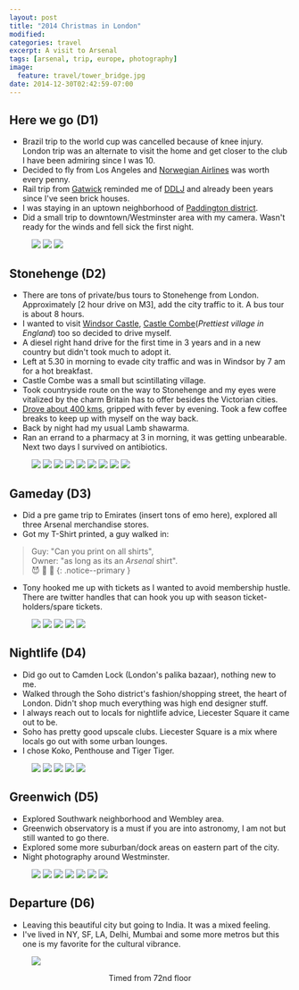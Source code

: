 ```yaml
---
layout: post
title: "2014 Christmas in London"
modified:
categories: travel
excerpt: A visit to Arsenal
tags: [arsenal, trip, europe, photography]
image:
  feature: travel/tower_bridge.jpg
date: 2014-12-30T02:42:59-07:00
---
```


## Here we go (D1)
- Brazil trip to the world cup was cancelled because of knee injury. London trip was an alternate to visit the home and get closer to the club I have been admiring since I was 10.
- Decided to fly from Los Angeles and [Norwegian Airlines](http://www.norwegian.com/us/) was worth every penny.
- Rail trip from <a href="https://maps.google.com/maps?q=Gatwick+Airport/" class="popup-gmaps">Gatwick</a> reminded me of [DDLJ](https://farm4.staticflickr.com/3759/20037286520_794452abfe_o.png) and already been years since I've seen brick houses.
- I was staying in an uptown neighborhood of <a href="https://maps.google.com/maps?q=Paddington+London/" class="popup-gmaps">Paddington district</a>.
- Did a small trip to downtown/Westminster area with my camera. Wasn't ready for the winds and fell sick the first night.

<figure class="third">
    <a href="https://farm9.staticflickr.com/8838/18088875139_07f466b261_b.jpg" title="Next to tower"><img src="https://farm9.staticflickr.com/8838/18088875139_07f466b261_m.jpg"></a>
    <a href="https://farm9.staticflickr.com/8789/18248611296_4e2096f9de_b.jpg" title="Tunnel"><img src="https://farm9.staticflickr.com/8789/18248611296_4e2096f9de_m.jpg"></a>
    <a href="https://farm8.staticflickr.com/7706/18115104151_2b7f3cd1f5_b.jpg" title="Walking thames-side"><img src="https://farm8.staticflickr.com/7706/18115104151_2b7f3cd1f5_m.jpg"></a>
</figure>

## Stonehenge (D2)
- There are tons of private/bus tours to Stonehenge from London. Approximately [2 hour drive on M3], add the city traffic to it. A bus tour is about 8 hours.
- I wanted to visit <a href="https://maps.google.com/maps?q=Windsor+Castle+London" class="popup-gmaps">Windsor Castle</a>, [Castle Combe](https://sites.google.com/site/castlecombewiltshire/)(_Prettiest village in England_) too so decided to drive myself.
- A diesel right hand drive for the first time in 3 years and in a new country but didn't took much to adopt it.
- Left at 5.30 in morning to evade city traffic and was in Windsor by 7 am for a hot breakfast.
- Castle Combe was a small but scintillating village.
- Took countryside route on the way to Stonehenge and my eyes were vitalized by the charm Britain has to offer besides the Victorian cities.
- <a href="https://www.google.com/maps/embed/v1/directions?origin=London,+United+Kingdom&destination=Castle+Combe,+United+Kingdom&key={{ site.owner.google-maps}}" class="popup-gmaps">Drove about 400 kms</a>, gripped with fever by evening. Took a few coffee breaks to keep up with myself on the way back.
- Back by night had my usual Lamb shawarma.
- Ran an errand to a pharmacy at 3 in morning, it was getting unbearable. Next two days I survived on antibiotics.

<figure class="third">
    <a href="https://farm8.staticflickr.com/7723/17926136478_51d93f09b7_b.jpg" title="Deserted early morning, Windsor."><img src="https://farm8.staticflickr.com/7723/17926136478_51d93f09b7_m.jpg"></a>
    <a href="https://farm9.staticflickr.com/8819/18110595932_1bd451b4fe_b.jpg" title="Windsor Castle long walk"><img src="https://farm9.staticflickr.com/8819/18110595932_1bd451b4fe_m.jpg"></a>
    <a href="https://farm8.staticflickr.com/7724/18110571582_858b5ed249_b.jpg" title="Entering Castle Combe village"><img src="https://farm8.staticflickr.com/7724/18110571582_858b5ed249_m.jpg"></a>
    <a href="https://farm9.staticflickr.com/8788/18115019381_9b855fa28b_b.jpg" title="Castle Combe."><img src="https://farm9.staticflickr.com/8788/18115019381_9b855fa28b_m.jpg"></a>
    <a href="https://farm9.staticflickr.com/8843/18115027331_2b746847e5_b.jpg" title="Canal by the village."><img src="https://farm9.staticflickr.com/8843/18115027331_2b746847e5_m.jpg"></a>
    <a href="https://farm8.staticflickr.com/7791/17493448933_22267369a0_b.jpg" title="Median of the village."><img src="https://farm8.staticflickr.com/7791/17493448933_22267369a0_m.jpg"></a>
    <a href="https://farm1.staticflickr.com/333/20279190475_0b25c4a75e_b.jpg" title="My ride - Turbocharged diesel VW Golf"><img src="https://farm1.staticflickr.com/333/20279190475_0b25c4a75e_m.jpg"></a>
    <a href="https://farm8.staticflickr.com/7679/18115048621_5a34f9b948_b.jpg" title="More Castle Combe."><img src="https://farm8.staticflickr.com/7679/18115048621_5a34f9b948_m.jpg"></a>
    <a href="https://farm9.staticflickr.com/8858/18088834629_f879467bb1_b.jpg" title="Stonehenge."><img src="https://farm9.staticflickr.com/8858/18088834629_f879467bb1_m.jpg"></a>
</figure>

## Gameday (D3)
- Did a pre game trip to Emirates (insert tons of emo here), explored all three Arsenal merchandise stores.
- Got my T-Shirt printed, a guy walked in:

> Guy: "Can you print on all shirts",<br />
Owner: "as long as its an *Arsenal* shirt". <br />
:smiling_imp: :facepunch: :clap:
{: .notice--primary }

- Tony hooked me up with tickets as I wanted to avoid membership hustle. There are twitter handles that can hook you up with season ticket-holders/spare tickets.

<!-- images and t shirt printing video -->
<figure class="third">
    <a href="https://www.youtube.com/watch?v=zayyIj3Sde8" title="Getting a personalised shirt" class="popup-youtube"><img src="https://farm1.staticflickr.com/442/19656674524_01470c92a0_z.jpg"></a>
    <a href="https://farm9.staticflickr.com/8852/18113975775_68bab3971f_b.jpg" title="The Armory."><img src="https://farm9.staticflickr.com/8852/18113975775_68bab3971f_m.jpg"></a>
    <a href="https://farm1.staticflickr.com/418/20091225558_5e8a8ddaec_b.jpg" title="Gameday Vendors."><img src="https://farm1.staticflickr.com/418/20091225558_5e8a8ddaec_m.jpg"></a>
    <a href="https://farm1.staticflickr.com/503/20279248175_e17fbb2e65_b.jpg" title="I am game."><img src="https://farm1.staticflickr.com/503/20279248175_e17fbb2e65_m.jpg"></a>
    <a href="https://farm1.staticflickr.com/488/20279256695_b2020321f5_b.jpg" title="This is epic."><img src="https://farm1.staticflickr.com/488/20279256695_b2020321f5_m.jpg"></a>
</figure>

## Nightlife (D4)
- Did go out to Camden Lock (London's palika bazaar), nothing new to me.
- Walked through the Soho district's fashion/shopping street, the heart of London. Didn't shop much everything was high end designer stuff.
- I always reach out to locals for nightlife advice, Liecester Square it came out to be.
- Soho has pretty good upscale clubs. Liecester Square is a mix where locals go out with some urban lounges.
- I chose Koko, Penthouse and Tiger Tiger.

<figure class="third">
    <a href="https://farm9.staticflickr.com/8888/17926357818_c2a638dd63_b.jpg" title="Bond Street."><img src="https://farm9.staticflickr.com/8888/17926357818_c2a638dd63_m.jpg"></a>
    <a href="https://farm9.staticflickr.com/8758/18114261965_e5a70262b9_b.jpg" title="Palika :P."><img src="https://farm9.staticflickr.com/8758/18114261965_e5a70262b9_m.jpg"></a>
    <a href="https://farm9.staticflickr.com/8787/18114267635_81cdf32d1d_b.jpg" title="Soho @ Piccadilly circus."><img src="https://farm9.staticflickr.com/8787/18114267635_81cdf32d1d_m.jpg"></a>
    <a href="https://farm8.staticflickr.com/7730/17491641734_e193ec8929_b.jpg" title="Trafalgar Square."><img src="https://farm8.staticflickr.com/7730/17491641734_e193ec8929_m.jpg"></a>
    <a href="https://farm9.staticflickr.com/8769/17493368783_118e2b30a2_b.jpg" title="I don't remember, let's skip this."><img src="https://farm9.staticflickr.com/8769/17493368783_118e2b30a2_m.jpg"></a>
</figure>

## Greenwich (D5)
- Explored Southwark neighborhood and Wembley area.
- Greenwich observatory is a must if you are into astronomy, I am not but still wanted to go there.
- Explored some more suburban/dock areas on eastern part of the city.
- Night photography around Westminster.

<figure class="third">
    <a href="https://farm8.staticflickr.com/7795/18087182758_e47abafba1_b.jpg" title="Cityscape 1."><img src="https://farm8.staticflickr.com/7795/18087182758_e47abafba1_m.jpg"></a>
    <a href="https://farm8.staticflickr.com/7728/18248583826_cd4a154189_b.jpg" title="Cityscape 2."><img src="https://farm8.staticflickr.com/7728/18248583826_cd4a154189_m.jpg"></a>
    <a href="https://farm9.staticflickr.com/8847/17654384413_895913db91_b.jpg" title="Across Tate Modern/Shard."><img src="https://farm9.staticflickr.com/8847/17654384413_895913db91_m.jpg"></a>
    <a href="https://farm9.staticflickr.com/8770/17491648104_9dce971792_b.jpg" title="Prime Meridian."><img src="https://farm9.staticflickr.com/8770/17491648104_9dce971792_m.jpg"></a>
    <a href="https://farm9.staticflickr.com/8839/18087302790_75ea804a64_b.jpg" title="St. Paul's Cathedral."><img src="https://farm9.staticflickr.com/8839/18087302790_75ea804a64_m.jpg"></a>
    <a href="https://farm8.staticflickr.com/7766/18276352301_50c8ca8492_b.jpg" title="Big Ben."><img src="https://farm8.staticflickr.com/7766/18276352301_50c8ca8492_m.jpg"></a>
    <a href="https://farm9.staticflickr.com/8888/18248529236_949dfc061d_b.jpg" title="London Eye."><img src="https://farm9.staticflickr.com/8888/18248529236_949dfc061d_m.jpg"></a>
</figure>

## Departure (D6)
- Leaving this beautiful city but going to India. It was a mixed feeling.
- I've lived in NY, SF, LA, Delhi, Mumbai and some more metros but this one is my favorite for the cultural vibrance.

<figure>
    <a href="https://farm9.staticflickr.com/8893/17926595530_42ee9e10f1_b.jpg" title="From the Shard."><img src="https://farm9.staticflickr.com/8893/17926595530_42ee9e10f1_c.jpg"></a>
</figure>
<figcaption>
    <center>Timed from 72nd floor</center>
</figcaption>